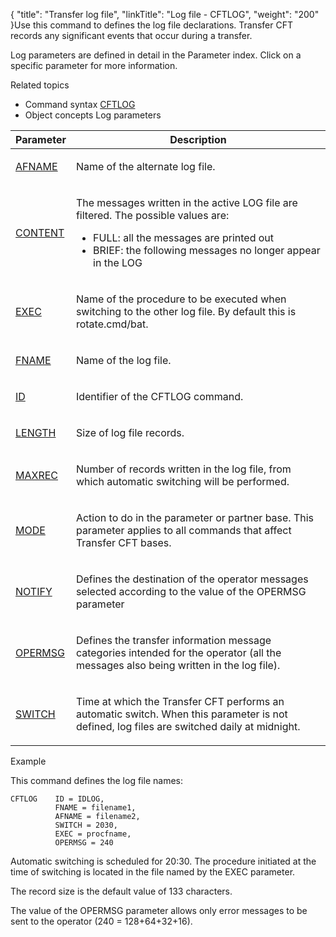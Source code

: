 {
    "title": "Transfer log file",
    "linkTitle": "Log file - CFTLOG",
    "weight": "200"
}Use this command to defines the log file declarations. Transfer CFT
records any significant events that occur during a transfer.

Log parameters are defined in detail in the Parameter index. Click on
a specific parameter for more information.

Related
topics

-   Command syntax
    [CFTLOG](../../../command_summary#CFTLOG)
-   Object concepts
    Log parameters

<table>
   <thead>
      <tr>
<th class="TableStyle-SynchTableStyle_interop-HeadE-Column1-Header1">Parameter         </th>
<th class="TableStyle-SynchTableStyle_interop-HeadD-Column1-Header1">Description         </th>
      </tr>
   </thead>
   <tbody>
      <tr>
         <td><p><a href="../../../command_summary/parameter_intro/afname">AFNAME</a> </p>         </td>
         <td><p>Name
of the alternate log file.</p>         </td>
      </tr>
      <tr>
         <td><p><a href="../../../command_summary/parameter_intro/content">CONTENT</a></p>         </td>
         <td><p>The messages written in the active LOG file are filtered.
The possible values are:</p>
<ul>
<li>FULL: all the messages
are printed out</li>
<li>BRIEF: the following
messages no longer appear in the LOG</li>
</ul>         </td>
      </tr>
      <tr>
         <td><p><a href="../../../command_summary/parameter_intro/exec">EXEC</a></p>         </td>
         <td><p>Name of the procedure to be executed when switching to
the other log file. By default this is rotate.cmd/bat.</p>         </td>
      </tr>
      <tr>
         <td><p><a href="../../../command_summary/parameter_intro/fname">FNAME</a></p>         </td>
         <td><p>Name of the log file.</p>         </td>
      </tr>
      <tr>
         <td><p><a href="../../../command_summary/parameter_intro/id">ID</a></p>         </td>
         <td><p>Identifier of the CFTLOG command.</p>         </td>
      </tr>
      <tr>
         <td><p><a href="../../../command_summary/parameter_intro/length">LENGTH</a></p>         </td>
         <td><p>Size of log file records.</p>         </td>
      </tr>
      <tr>
         <td><p><a href="../../../command_summary/parameter_intro/maxrec">MAXREC</a></p>         </td>
         <td><p>Number of records written in the log file, from which automatic
switching will be performed.</p>         </td>
      </tr>
      <tr>
         <td><p><a href="../../../command_summary/parameter_intro/mode">MODE</a></p>         </td>
         <td><p>Action to do in the parameter or partner base. This parameter
applies to all commands that affect Transfer CFT bases.</p>         </td>
      </tr>
      <tr>
         <td><p><a href="../../../command_summary/parameter_intro/notify">NOTIFY</a></p>         </td>
         <td><p>Defines the destination
of the operator messages selected according to the value of the OPERMSG
parameter</p>         </td>
      </tr>
      <tr>
         <td><p><a href="../../../command_summary/parameter_intro/opermsg">OPERMSG</a></p>         </td>
         <td><p>Defines the transfer information message categories intended
for the operator (all the messages also being written in the log file).</p>         </td>
      </tr>
      <tr>
         <td><p><a href="../../../command_summary/parameter_intro/switch">SWITCH</a></p>         </td>
         <td><p>Time at which the Transfer CFT performs an automatic
switch. When this parameter is not defined, log files are switched daily
at midnight.</p>         </td>
      </tr>
   </tbody>
</table>

<span class="bold_in_para">Example </span>

This command defines the log file names:



    CFTLOG    ID = IDLOG,
              FNAME = filename1,
              AFNAME = filename2,
              SWITCH = 2030,
              EXEC = procfname,
              OPERMSG = 240

Automatic switching is scheduled for 20:30. The procedure initiated
at the time of switching is located in the file named by the EXEC parameter.

The record size is the default value of 133 characters.

The value of the OPERMSG parameter allows only error messages to be
sent to the operator (240 = 128+64+32+16).
